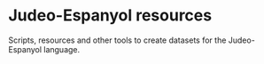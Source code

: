 # Judeo-Espanyol resources

Scripts, resources and other tools to create datasets for the Judeo-Espanyol language.
